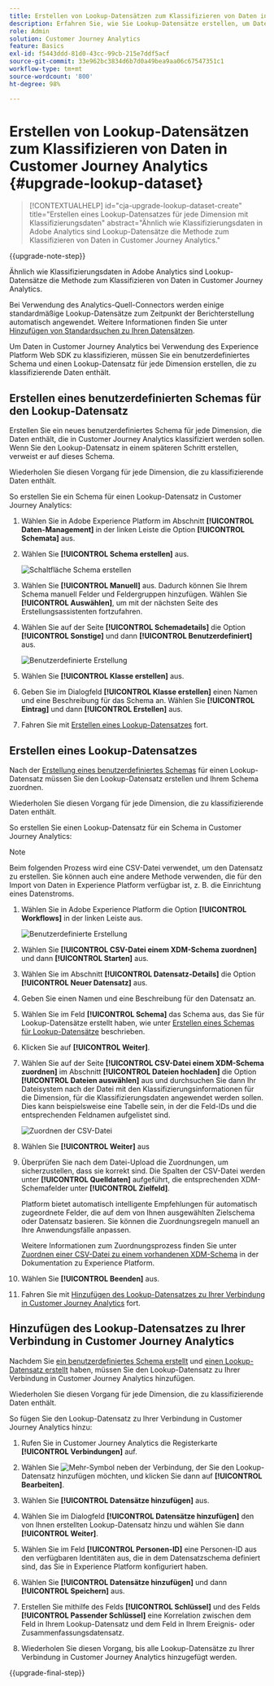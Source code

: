 ```yaml
---
title: Erstellen von Lookup-Datensätzen zum Klassifizieren von Daten in Customer Journey Analytics
description: Erfahren Sie, wie Sie Lookup-Datensätze erstellen, um Daten in Customer Journey Analytics zu klassifizieren
role: Admin
solution: Customer Journey Analytics
feature: Basics
exl-id: f5443ddd-81d0-43cc-99cb-215e7ddf5acf
source-git-commit: 33e962bc3834d6b7d0a49bea9aa06c67547351c1
workflow-type: tm+mt
source-wordcount: '800'
ht-degree: 98%

---
```


# Erstellen von Lookup-Datensätzen zum Klassifizieren von Daten in Customer Journey Analytics {#upgrade-lookup-dataset}

<!-- markdownlint-disable MD034 -->

>[!CONTEXTUALHELP]
>id="cja-upgrade-lookup-dataset-create"
>title="Erstellen eines Lookup-Datensatzes für jede Dimension mit Klassifizierungsdaten"
>abstract="Ähnlich wie Klassifizierungsdaten in Adobe Analytics sind Lookup-Datensätze die Methode zum Klassifizieren von Daten in Customer Journey Analytics."

<!-- markdownlint-enable MD034 -->

{{upgrade-note-step}}

Ähnlich wie Klassifizierungsdaten in Adobe Analytics sind Lookup-Datensätze die Methode zum Klassifizieren von Daten in Customer Journey Analytics.

Bei Verwendung des Analytics-Quell-Connectors werden einige standardmäßige Lookup-Datensätze zum Zeitpunkt der Berichterstellung automatisch angewendet. Weitere Informationen finden Sie unter [Hinzufügen von Standardsuchen zu Ihren Datensätzen](/help/connections/standard-lookups.md).

Um Daten in Customer Journey Analytics bei Verwendung des Experience Platform Web SDK zu klassifizieren, müssen Sie ein benutzerdefiniertes Schema und einen Lookup-Datensatz für jede Dimension erstellen, die zu klassifizierende Daten enthält.

## Erstellen eines benutzerdefinierten Schemas für den Lookup-Datensatz

Erstellen Sie ein neues benutzerdefiniertes Schema für jede Dimension, die Daten enthält, die in Customer Journey Analytics klassifiziert werden sollen. Wenn Sie den Lookup-Datensatz in einem späteren Schritt erstellen, verweist er auf dieses Schema.

Wiederholen Sie diesen Vorgang für jede Dimension, die zu klassifizierende Daten enthält.

So erstellen Sie ein Schema für einen Lookup-Datensatz in Customer Journey Analytics:

1. Wählen Sie in Adobe Experience Platform im Abschnitt **[!UICONTROL Daten-Management]** in der linken Leiste die Option **[!UICONTROL Schemata]** aus.

1. Wählen Sie **[!UICONTROL Schema erstellen]** aus.

   ![Schaltfläche Schema erstellen](assets/schema-create.png)

1. Wählen Sie **[!UICONTROL Manuell]** aus. Dadurch können Sie Ihrem Schema manuell Felder und Feldergruppen hinzufügen. Wählen Sie **[!UICONTROL Auswählen]**, um mit der nächsten Seite des Erstellungsassistenten fortzufahren.

1. Wählen Sie auf der Seite **[!UICONTROL Schemadetails]** die Option **[!UICONTROL Sonstige]** und dann **[!UICONTROL Benutzerdefiniert]** aus.

   ![Benutzerdefinierte Erstellung](assets/schema-custom.png)

1. Wählen Sie **[!UICONTROL Klasse erstellen]** aus.

   <!-- add screenshot -->

1. Geben Sie im Dialogfeld **[!UICONTROL Klasse erstellen]** einen Namen und eine Beschreibung für das Schema an. Wählen Sie **[!UICONTROL Eintrag]** und dann **[!UICONTROL Erstellen]** aus.

1. Fahren Sie mit [Erstellen eines Lookup-Datensatzes](#create-a-lookup-dataset) fort.

## Erstellen eines Lookup-Datensatzes

Nach der [Erstellung eines benutzerdefiniertes Schemas](#create-a-custom-schema-to-use-with-the-lookup-dataset) für einen Lookup-Datensatz müssen Sie den Lookup-Datensatz erstellen und Ihrem Schema zuordnen.

Wiederholen Sie diesen Vorgang für jede Dimension, die zu klassifizierende Daten enthält.

So erstellen Sie einen Lookup-Datensatz für ein Schema in Customer Journey Analytics:

>[!NOTE]
>
>Beim folgenden Prozess wird eine CSV-Datei verwendet, um den Datensatz zu erstellen. Sie können auch eine andere Methode verwenden, die für den Import von Daten in Experience Platform verfügbar ist, z. B. die Einrichtung eines Datenstroms.

1. Wählen Sie in Adobe Experience Platform die Option **[!UICONTROL Workflows]** in der linken Leiste aus.

   ![Benutzerdefinierte Erstellung](assets/lookup-dataset-workflows.png)

1. Wählen Sie **[!UICONTROL CSV-Datei einem XDM-Schema zuordnen]** und dann **[!UICONTROL Starten]** aus.

1. Wählen Sie im Abschnitt **[!UICONTROL Datensatz-Details]** die Option **[!UICONTROL Neuer Datensatz]** aus.

1. Geben Sie einen Namen und eine Beschreibung für den Datensatz an.

1. Wählen Sie im Feld **[!UICONTROL Schema]** das Schema aus, das Sie für Lookup-Datensätze erstellt haben, wie unter [Erstellen eines Schemas für Lookup-Datensätze](#create-a-schema-for-lookup-datasets) beschrieben.

1. Klicken Sie auf **[!UICONTROL Weiter]**.

1. Wählen Sie auf der Seite **[!UICONTROL CSV-Datei einem XDM-Schema zuordnen]** im Abschnitt **[!UICONTROL Dateien hochladen]** die Option **[!UICONTROL Dateien auswählen]** aus und durchsuchen Sie dann Ihr Dateisystem nach der Datei mit den Klassifizierungsinformationen für die Dimension, für die Klassifizierungsdaten angewendet werden sollen. Dies kann beispielsweise eine Tabelle sein, in der die Feld-IDs und die entsprechenden Feldnamen aufgelistet sind. <!-- correct? How can I better explain what this file is?-->

   ![Zuordnen der CSV-Datei](assets/lookup-map-csv.png)

1. Wählen Sie **[!UICONTROL Weiter]** aus

1. Überprüfen Sie nach dem Datei-Upload die Zuordnungen, um sicherzustellen, dass sie korrekt sind. Die Spalten der CSV-Datei werden unter **[!UICONTROL Quelldaten]** aufgeführt, die entsprechenden XDM-Schemafelder unter **[!UICONTROL Zielfeld]**.

   Platform bietet automatisch intelligente Empfehlungen für automatisch zugeordnete Felder, die auf dem von Ihnen ausgewählten Zielschema oder Datensatz basieren. Sie können die Zuordnungsregeln manuell an Ihre Anwendungsfälle anpassen.

   Weitere Informationen zum Zuordnungsprozess finden Sie unter [Zuordnen einer CSV-Datei zu einem vorhandenen XDM-Schema](https://experienceleague.adobe.com/de/docs/experience-platform/ingestion/tutorials/map-csv/existing-schema) in der Dokumentation zu Experience Platform.

1. Wählen Sie **[!UICONTROL Beenden]** aus.

1. Fahren Sie mit [Hinzufügen des Lookup-Datensatzes zu Ihrer Verbindung in Customer Journey Analytics](#add-the-lookup-dataset-to-your-connection-in-customer-journey-analytics) fort.

## Hinzufügen des Lookup-Datensatzes zu Ihrer Verbindung in Customer Journey Analytics

Nachdem Sie [ein benutzerdefiniertes Schema erstellt](#create-a-custom-schema-to-use-with-the-lookup-dataset) und [einen Lookup-Datensatz erstellt](#create-a-lookup-dataset) haben, müssen Sie den Lookup-Datensatz zu Ihrer Verbindung in Customer Journey Analytics hinzufügen.

Wiederholen Sie diesen Vorgang für jede Dimension, die zu klassifizierende Daten enthält.

So fügen Sie den Lookup-Datensatz zu Ihrer Verbindung in Customer Journey Analytics hinzu:

1. Rufen Sie in Customer Journey Analytics die Registerkarte **[!UICONTROL Verbindungen]** auf.

1. Wählen Sie ![Mehr-Symbol](assets/More.svg) neben der Verbindung, der Sie den Lookup-Datensatz hinzufügen möchten, und klicken Sie dann auf **[!UICONTROL Bearbeiten]**.

   <!-- add screenshot -->

1. Wählen Sie **[!UICONTROL Datensätze hinzufügen]** aus.

1. Wählen Sie im Dialogfeld **[!UICONTROL Datensätze hinzufügen]** den von Ihnen erstellten Lookup-Datensatz hinzu und wählen Sie dann **[!UICONTROL Weiter]**.

1. Wählen Sie im Feld **[!UICONTROL Personen-ID]** eine Personen-ID aus den verfügbaren Identitäten aus, die in dem Datensatzschema definiert sind, das Sie in Experience Platform konfiguriert haben. <!-- fill out other fields? -->

1. Wählen Sie **[!UICONTROL Datensätze hinzufügen]** und dann **[!UICONTROL Speichern]** aus.

   <!-- is there a step right in between here where you select the dataset -->

1. Erstellen Sie mithilfe des Felds **[!UICONTROL Schlüssel]** und des Felds **[!UICONTROL Passender Schlüssel]** eine Korrelation zwischen dem Feld in Ihrem Lookup-Datensatz und dem Feld in Ihrem Ereignis- oder Zusammenfassungsdatensatz.

1. Wiederholen Sie diesen Vorgang, bis alle Lookup-Datensätze zu Ihrer Verbindung in Customer Journey Analytics hinzugefügt werden.

{{upgrade-final-step}}

